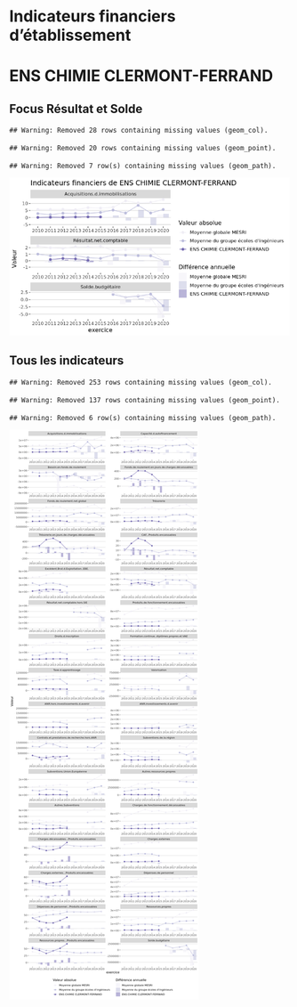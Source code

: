 Indicateurs financiers d’établissement
================

# ENS CHIMIE CLERMONT-FERRAND

## Focus Résultat et Solde

    ## Warning: Removed 28 rows containing missing values (geom_col).

    ## Warning: Removed 20 rows containing missing values (geom_point).

    ## Warning: Removed 7 row(s) containing missing values (geom_path).

![](ens_chimie_clermont_ferrand_files/figure-gfm/etab.focus-1.png)<!-- -->

## Tous les indicateurs

    ## Warning: Removed 253 rows containing missing values (geom_col).

    ## Warning: Removed 137 rows containing missing values (geom_point).

    ## Warning: Removed 6 row(s) containing missing values (geom_path).

![](ens_chimie_clermont_ferrand_files/figure-gfm/etab-1.png)<!-- -->
